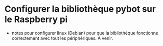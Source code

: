 
# Configurer la bibliothèque pybot sur le Raspberry pi 

* notes pour configurer linux (Debian) pour que la bibliothèque fonctionne correctement avec tout les périphériques. À venir.
